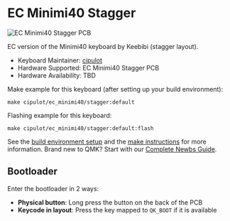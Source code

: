 # EC Minimi40 Stagger

![EC Minimi40 Stagger PCB]()

EC version of the Minimi40 keyboard by Keebibi (stagger layout).

* Keyboard Maintainer: [cipulot](https://github.com/cipulot)
* Hardware Supported: EC Minimi40 Stagger PCB
* Hardware Availability: TBD

Make example for this keyboard (after setting up your build environment):

    make cipulot/ec_minimi40/stagger:default

Flashing example for this keyboard:

    make cipulot/ec_minimi40/stagger:default:flash

See the [build environment setup](https://docs.qmk.fm/#/getting_started_build_tools) and the [make instructions](https://docs.qmk.fm/#/getting_started_make_guide) for more information. Brand new to QMK? Start with our [Complete Newbs Guide](https://docs.qmk.fm/#/newbs).

## Bootloader

Enter the bootloader in 2 ways:

* **Physical button**: Long press the button on the back of the PCB
* **Keycode in layout**: Press the key mapped to `QK_BOOT` if it is available

